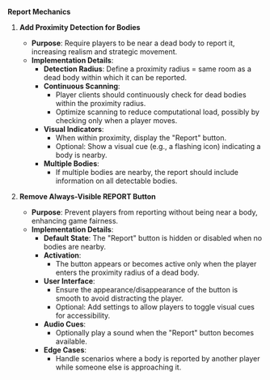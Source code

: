**Report Mechanics**

1. **Add Proximity Detection for Bodies**
   - **Purpose**: Require players to be near a dead body to report it, increasing realism and strategic movement.
   - **Implementation Details**:
     - **Detection Radius**: Define a proximity radius = same room as a dead body within which it can be reported.
     - **Continuous Scanning**:
       - Player clients should continuously check for dead bodies within the proximity radius.
       - Optimize scanning to reduce computational load, possibly by checking only when a player moves.
     - **Visual Indicators**:
       - When within proximity, display the "Report" button.
       - Optional: Show a visual cue (e.g., a flashing icon) indicating a body is nearby.
     - **Multiple Bodies**:
       - If multiple bodies are nearby, the report should include information on all detectable bodies.

2. **Remove Always-Visible REPORT Button**
   - **Purpose**: Prevent players from reporting without being near a body, enhancing game fairness.
   - **Implementation Details**:
     - **Default State**: The "Report" button is hidden or disabled when no bodies are nearby.
     - **Activation**:
       - The button appears or becomes active only when the player enters the proximity radius of a dead body.
     - **User Interface**:
       - Ensure the appearance/disappearance of the button is smooth to avoid distracting the player.
       - Optional: Add settings to allow players to toggle visual cues for accessibility.
     - **Audio Cues**:
       - Optionally play a sound when the "Report" button becomes available.
     - **Edge Cases**:
       - Handle scenarios where a body is reported by another player while someone else is approaching it. 